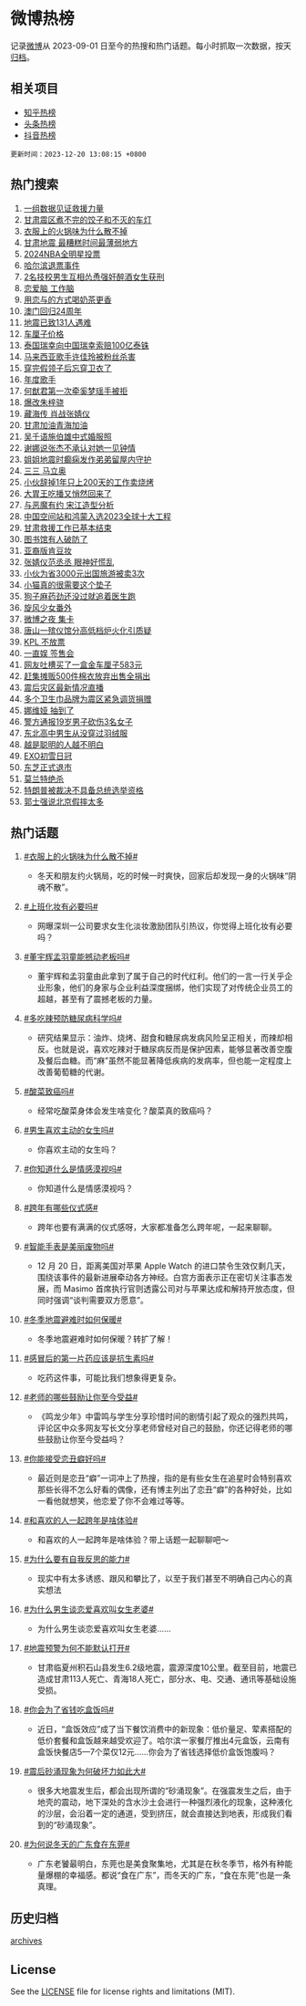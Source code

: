 # 微博热榜

记录[微博](https://www.weibo.com)从 2023-09-01 日至今的热搜和热门话题。每小时抓取一次数据，按天[归档](archives)。

## 相关项目

- [知乎热榜](https://github.com/hotarchive/zhihu)
- [头条热榜](https://github.com/hotarchive/toutiao)
- [抖音热榜](https://github.com/hotarchive/douyin)


`更新时间：2023-12-20 13:08:15 +0800`

## 热门搜索

1. [一组数据见证救援力量](https://m.weibo.cn/search?containerid=100103type%3D1%26t%3D10%26q%3D%23%E4%B8%80%E7%BB%84%E6%95%B0%E6%8D%AE%E8%A7%81%E8%AF%81%E6%95%91%E6%8F%B4%E5%8A%9B%E9%87%8F%23&stream_entry_id=51&isnewpage=1&extparam=seat%3D1%26stream_entry_id%3D51%26dgr%3D0%26c_type%3D51%26pos%3D0%26q%3D%2523%25E4%25B8%2580%25E7%25BB%2584%25E6%2595%25B0%25E6%258D%25AE%25E8%25A7%2581%25E8%25AF%2581%25E6%2595%2591%25E6%258F%25B4%25E5%258A%259B%25E9%2587%258F%2523%26filter_type%3Drealtimehot%26cate%3D10103%26display_time%3D1703048894%26pre_seqid%3D170304889449205552181)
1. [甘肃震区煮不完的饺子和不灭的车灯](https://m.weibo.cn/search?containerid=100103type%3D1%26t%3D10%26q%3D%23%E7%94%98%E8%82%83%E9%9C%87%E5%8C%BA%E7%85%AE%E4%B8%8D%E5%AE%8C%E7%9A%84%E9%A5%BA%E5%AD%90%E5%92%8C%E4%B8%8D%E7%81%AD%E7%9A%84%E8%BD%A6%E7%81%AF%23&stream_entry_id=31&isnewpage=1&extparam=seat%3D1%26pos%3D0%26lcate%3D5001%26flag%3D2%26stream_entry_id%3D31%26band_rank%3D1%26dgr%3D0%26realpos%3D1%26c_type%3D31%26q%3D%2523%25E7%2594%2598%25E8%2582%2583%25E9%259C%2587%25E5%258C%25BA%25E7%2585%25AE%25E4%25B8%258D%25E5%25AE%258C%25E7%259A%2584%25E9%25A5%25BA%25E5%25AD%2590%25E5%2592%258C%25E4%25B8%258D%25E7%2581%25AD%25E7%259A%2584%25E8%25BD%25A6%25E7%2581%25AF%2523%26filter_type%3Drealtimehot%26cate%3D5001%26display_time%3D1703048894%26pre_seqid%3D170304889449205552181)
1. [衣服上的火锅味为什么散不掉](https://m.weibo.cn/search?containerid=100103type%3D1%26t%3D10%26q%3D%23%E8%A1%A3%E6%9C%8D%E4%B8%8A%E7%9A%84%E7%81%AB%E9%94%85%E5%91%B3%E4%B8%BA%E4%BB%80%E4%B9%88%E6%95%A3%E4%B8%8D%E6%8E%89%23&stream_entry_id=31&isnewpage=1&extparam=seat%3D1%26pos%3D1%26lcate%3D5001%26flag%3D0%26stream_entry_id%3D31%26band_rank%3D2%26dgr%3D0%26realpos%3D2%26c_type%3D31%26q%3D%2523%25E8%25A1%25A3%25E6%259C%258D%25E4%25B8%258A%25E7%259A%2584%25E7%2581%25AB%25E9%2594%2585%25E5%2591%25B3%25E4%25B8%25BA%25E4%25BB%2580%25E4%25B9%2588%25E6%2595%25A3%25E4%25B8%258D%25E6%258E%2589%2523%26filter_type%3Drealtimehot%26cate%3D5001%26display_time%3D1703048894%26pre_seqid%3D170304889449205552181)
1. [甘肃地震 最糟糕时间最薄弱地方](https://m.weibo.cn/search?containerid=100103type%3D1%26t%3D10%26q%3D%E7%94%98%E8%82%83%E5%9C%B0%E9%9C%87+%E6%9C%80%E7%B3%9F%E7%B3%95%E6%97%B6%E9%97%B4%E6%9C%80%E8%96%84%E5%BC%B1%E5%9C%B0%E6%96%B9&stream_entry_id=31&isnewpage=1&extparam=seat%3D1%26pos%3D2%26lcate%3D5001%26flag%3D0%26stream_entry_id%3D31%26band_rank%3D3%26dgr%3D0%26realpos%3D3%26c_type%3D31%26q%3D%25E7%2594%2598%25E8%2582%2583%25E5%259C%25B0%25E9%259C%2587%2520%25E6%259C%2580%25E7%25B3%259F%25E7%25B3%2595%25E6%2597%25B6%25E9%2597%25B4%25E6%259C%2580%25E8%2596%2584%25E5%25BC%25B1%25E5%259C%25B0%25E6%2596%25B9%26filter_type%3Drealtimehot%26cate%3D5001%26display_time%3D1703048894%26pre_seqid%3D170304889449205552181)
1. [2024NBA全明星投票](https://m.weibo.cn/search?containerid=100103type%3D1%26t%3D10%26q%3D%232024NBA%E5%85%A8%E6%98%8E%E6%98%9F%E6%8A%95%E7%A5%A8%23&stream_entry_id=31&isnewpage=1&extparam=seat%3D1%26adid%3D215118%26pos%3D3%26lcate%3D5001%26dgr%3D0%26stream_entry_id%3D31%26band_rank%3D4%26topic_ad%3D1%26filter_type%3Drealtimehot%26c_type%3D31%26q%3D%25232024NBA%25E5%2585%25A8%25E6%2598%258E%25E6%2598%259F%25E6%258A%2595%25E7%25A5%25A8%2523%26is_ad_pos%3D1%26cate%3D5001%26display_time%3D1703048894%26pre_seqid%3D170304889449205552181)
1. [哈尔滨退票事件](https://m.weibo.cn/search?containerid=100103type%3D1%26t%3D10%26q%3D%E5%93%88%E5%B0%94%E6%BB%A8%E9%80%80%E7%A5%A8%E4%BA%8B%E4%BB%B6&stream_entry_id=31&isnewpage=1&extparam=seat%3D1%26pos%3D4%26lcate%3D5001%26flag%3D1%26stream_entry_id%3D31%26band_rank%3D4%26dgr%3D0%26realpos%3D4%26c_type%3D31%26q%3D%25E5%2593%2588%25E5%25B0%2594%25E6%25BB%25A8%25E9%2580%2580%25E7%25A5%25A8%25E4%25BA%258B%25E4%25BB%25B6%26filter_type%3Drealtimehot%26cate%3D5001%26display_time%3D1703048894%26pre_seqid%3D170304889449205552181)
1. [2名技校男生互相怂恿强奸醉酒女生获刑](https://m.weibo.cn/search?containerid=100103type%3D1%26t%3D10%26q%3D%232%E5%90%8D%E6%8A%80%E6%A0%A1%E7%94%B7%E7%94%9F%E4%BA%92%E7%9B%B8%E6%80%82%E6%81%BF%E5%BC%BA%E5%A5%B8%E9%86%89%E9%85%92%E5%A5%B3%E7%94%9F%E8%8E%B7%E5%88%91%23&stream_entry_id=31&isnewpage=1&extparam=seat%3D1%26pos%3D5%26lcate%3D5001%26flag%3D2%26stream_entry_id%3D31%26band_rank%3D5%26dgr%3D0%26realpos%3D5%26c_type%3D31%26q%3D%25232%25E5%2590%258D%25E6%258A%2580%25E6%25A0%25A1%25E7%2594%25B7%25E7%2594%259F%25E4%25BA%2592%25E7%259B%25B8%25E6%2580%2582%25E6%2581%25BF%25E5%25BC%25BA%25E5%25A5%25B8%25E9%2586%2589%25E9%2585%2592%25E5%25A5%25B3%25E7%2594%259F%25E8%258E%25B7%25E5%2588%2591%2523%26filter_type%3Drealtimehot%26cate%3D5001%26display_time%3D1703048894%26pre_seqid%3D170304889449205552181)
1. [恋爱脑 工作脑](https://m.weibo.cn/search?containerid=100103type%3D1%26t%3D10%26q%3D%E6%81%8B%E7%88%B1%E8%84%91+%E5%B7%A5%E4%BD%9C%E8%84%91&stream_entry_id=31&isnewpage=1&extparam=seat%3D1%26pos%3D6%26lcate%3D5001%26flag%3D1%26stream_entry_id%3D31%26band_rank%3D6%26dgr%3D0%26realpos%3D6%26c_type%3D31%26q%3D%25E6%2581%258B%25E7%2588%25B1%25E8%2584%2591%2520%25E5%25B7%25A5%25E4%25BD%259C%25E8%2584%2591%26filter_type%3Drealtimehot%26cate%3D5001%26display_time%3D1703048894%26pre_seqid%3D170304889449205552181)
1. [用恋与的方式喝奶茶更香](https://m.weibo.cn/search?containerid=100103type%3D1%26t%3D10%26q%3D%23%E7%94%A8%E6%81%8B%E4%B8%8E%E7%9A%84%E6%96%B9%E5%BC%8F%E5%96%9D%E5%A5%B6%E8%8C%B6%E6%9B%B4%E9%A6%99%23&stream_entry_id=31&isnewpage=1&extparam=seat%3D1%26adid%3D215212%26pos%3D7%26lcate%3D5001%26stream_entry_id%3D31%26band_rank%3D7%26dgr%3D0%26filter_type%3Drealtimehot%26c_type%3D31%26q%3D%2523%25E7%2594%25A8%25E6%2581%258B%25E4%25B8%258E%25E7%259A%2584%25E6%2596%25B9%25E5%25BC%258F%25E5%2596%259D%25E5%25A5%25B6%25E8%258C%25B6%25E6%259B%25B4%25E9%25A6%2599%2523%26is_ad_pos%3D1%26cate%3D5001%26display_time%3D1703048894%26pre_seqid%3D170304889449205552181)
1. [澳门回归24周年](https://m.weibo.cn/search?containerid=100103type%3D1%26t%3D10%26q%3D%23%E6%BE%B3%E9%97%A8%E5%9B%9E%E5%BD%9224%E5%91%A8%E5%B9%B4%23&stream_entry_id=31&isnewpage=1&extparam=seat%3D1%26pos%3D8%26lcate%3D5001%26flag%3D0%26stream_entry_id%3D31%26band_rank%3D7%26dgr%3D0%26realpos%3D7%26c_type%3D31%26q%3D%2523%25E6%25BE%25B3%25E9%2597%25A8%25E5%259B%259E%25E5%25BD%259224%25E5%2591%25A8%25E5%25B9%25B4%2523%26filter_type%3Drealtimehot%26cate%3D5001%26display_time%3D1703048894%26pre_seqid%3D170304889449205552181)
1. [地震已致131人遇难](https://m.weibo.cn/search?containerid=100103type%3D1%26t%3D10%26q%3D%23%E5%9C%B0%E9%9C%87%E5%B7%B2%E8%87%B4131%E4%BA%BA%E9%81%87%E9%9A%BE%23&stream_entry_id=31&isnewpage=1&extparam=seat%3D1%26pos%3D9%26lcate%3D5001%26flag%3D0%26stream_entry_id%3D31%26band_rank%3D8%26dgr%3D0%26realpos%3D8%26c_type%3D31%26q%3D%2523%25E5%259C%25B0%25E9%259C%2587%25E5%25B7%25B2%25E8%2587%25B4131%25E4%25BA%25BA%25E9%2581%2587%25E9%259A%25BE%2523%26filter_type%3Drealtimehot%26cate%3D5001%26display_time%3D1703048894%26pre_seqid%3D170304889449205552181)
1. [车厘子价格](https://m.weibo.cn/search?containerid=100103type%3D1%26t%3D10%26q%3D%E8%BD%A6%E5%8E%98%E5%AD%90%E4%BB%B7%E6%A0%BC&stream_entry_id=31&isnewpage=1&extparam=seat%3D1%26pos%3D10%26lcate%3D5001%26flag%3D0%26stream_entry_id%3D31%26band_rank%3D9%26dgr%3D0%26realpos%3D9%26c_type%3D31%26q%3D%25E8%25BD%25A6%25E5%258E%2598%25E5%25AD%2590%25E4%25BB%25B7%25E6%25A0%25BC%26filter_type%3Drealtimehot%26cate%3D5001%26display_time%3D1703048894%26pre_seqid%3D170304889449205552181)
1. [泰国瑞幸向中国瑞幸索赔100亿泰铢](https://m.weibo.cn/search?containerid=100103type%3D1%26t%3D10%26q%3D%23%E6%B3%B0%E5%9B%BD%E7%91%9E%E5%B9%B8%E5%90%91%E4%B8%AD%E5%9B%BD%E7%91%9E%E5%B9%B8%E7%B4%A2%E8%B5%94100%E4%BA%BF%E6%B3%B0%E9%93%A2%23&stream_entry_id=31&isnewpage=1&extparam=seat%3D1%26pos%3D11%26lcate%3D5001%26flag%3D0%26stream_entry_id%3D31%26band_rank%3D10%26dgr%3D0%26realpos%3D10%26c_type%3D31%26q%3D%2523%25E6%25B3%25B0%25E5%259B%25BD%25E7%2591%259E%25E5%25B9%25B8%25E5%2590%2591%25E4%25B8%25AD%25E5%259B%25BD%25E7%2591%259E%25E5%25B9%25B8%25E7%25B4%25A2%25E8%25B5%2594100%25E4%25BA%25BF%25E6%25B3%25B0%25E9%2593%25A2%2523%26filter_type%3Drealtimehot%26cate%3D5001%26display_time%3D1703048894%26pre_seqid%3D170304889449205552181)
1. [马来西亚歌手许佳玲被粉丝杀害](https://m.weibo.cn/search?containerid=100103type%3D1%26t%3D10%26q%3D%23%E9%A9%AC%E6%9D%A5%E8%A5%BF%E4%BA%9A%E6%AD%8C%E6%89%8B%E8%AE%B8%E4%BD%B3%E7%8E%B2%E8%A2%AB%E7%B2%89%E4%B8%9D%E6%9D%80%E5%AE%B3%23&stream_entry_id=31&isnewpage=1&extparam=seat%3D1%26pos%3D12%26lcate%3D5001%26flag%3D1%26stream_entry_id%3D31%26band_rank%3D11%26dgr%3D0%26realpos%3D11%26c_type%3D31%26q%3D%2523%25E9%25A9%25AC%25E6%259D%25A5%25E8%25A5%25BF%25E4%25BA%259A%25E6%25AD%258C%25E6%2589%258B%25E8%25AE%25B8%25E4%25BD%25B3%25E7%258E%25B2%25E8%25A2%25AB%25E7%25B2%2589%25E4%25B8%259D%25E6%259D%2580%25E5%25AE%25B3%2523%26filter_type%3Drealtimehot%26cate%3D5001%26display_time%3D1703048894%26pre_seqid%3D170304889449205552181)
1. [穿完假领子后忘穿卫衣了](https://m.weibo.cn/search?containerid=100103type%3D1%26t%3D10%26q%3D%E7%A9%BF%E5%AE%8C%E5%81%87%E9%A2%86%E5%AD%90%E5%90%8E%E5%BF%98%E7%A9%BF%E5%8D%AB%E8%A1%A3%E4%BA%86&stream_entry_id=31&isnewpage=1&extparam=seat%3D1%26pos%3D13%26lcate%3D5001%26flag%3D1%26stream_entry_id%3D31%26band_rank%3D12%26dgr%3D0%26realpos%3D12%26c_type%3D31%26q%3D%25E7%25A9%25BF%25E5%25AE%258C%25E5%2581%2587%25E9%25A2%2586%25E5%25AD%2590%25E5%2590%258E%25E5%25BF%2598%25E7%25A9%25BF%25E5%258D%25AB%25E8%25A1%25A3%25E4%25BA%2586%26filter_type%3Drealtimehot%26cate%3D5001%26display_time%3D1703048894%26pre_seqid%3D170304889449205552181)
1. [年度歌手](https://m.weibo.cn/search?containerid=100103type%3D1%26t%3D10%26q%3D%E5%B9%B4%E5%BA%A6%E6%AD%8C%E6%89%8B&stream_entry_id=31&isnewpage=1&extparam=seat%3D1%26pos%3D14%26lcate%3D5001%26flag%3D2%26stream_entry_id%3D31%26band_rank%3D13%26dgr%3D0%26realpos%3D13%26c_type%3D31%26q%3D%25E5%25B9%25B4%25E5%25BA%25A6%25E6%25AD%258C%25E6%2589%258B%26filter_type%3Drealtimehot%26cate%3D5001%26display_time%3D1703048894%26pre_seqid%3D170304889449205552181)
1. [何猷君第一次牵奚梦瑶手被拒](https://m.weibo.cn/search?containerid=100103type%3D1%26t%3D10%26q%3D%E4%BD%95%E7%8C%B7%E5%90%9B%E7%AC%AC%E4%B8%80%E6%AC%A1%E7%89%B5%E5%A5%9A%E6%A2%A6%E7%91%B6%E6%89%8B%E8%A2%AB%E6%8B%92&stream_entry_id=31&isnewpage=1&extparam=seat%3D1%26pos%3D15%26lcate%3D5001%26flag%3D2%26stream_entry_id%3D31%26band_rank%3D14%26dgr%3D0%26realpos%3D14%26c_type%3D31%26q%3D%25E4%25BD%2595%25E7%258C%25B7%25E5%2590%259B%25E7%25AC%25AC%25E4%25B8%2580%25E6%25AC%25A1%25E7%2589%25B5%25E5%25A5%259A%25E6%25A2%25A6%25E7%2591%25B6%25E6%2589%258B%25E8%25A2%25AB%25E6%258B%2592%26filter_type%3Drealtimehot%26cate%3D5001%26display_time%3D1703048894%26pre_seqid%3D170304889449205552181)
1. [爆改朱梓骁](https://m.weibo.cn/search?containerid=100103type%3D1%26t%3D10%26q%3D%E7%88%86%E6%94%B9%E6%9C%B1%E6%A2%93%E9%AA%81&stream_entry_id=31&isnewpage=1&extparam=seat%3D1%26pos%3D16%26lcate%3D5001%26flag%3D2%26stream_entry_id%3D31%26band_rank%3D15%26dgr%3D0%26realpos%3D15%26c_type%3D31%26q%3D%25E7%2588%2586%25E6%2594%25B9%25E6%259C%25B1%25E6%25A2%2593%25E9%25AA%2581%26filter_type%3Drealtimehot%26cate%3D5001%26display_time%3D1703048894%26pre_seqid%3D170304889449205552181)
1. [藏海传 肖战张婧仪](https://m.weibo.cn/search?containerid=100103type%3D1%26t%3D10%26q%3D%E8%97%8F%E6%B5%B7%E4%BC%A0+%E8%82%96%E6%88%98%E5%BC%A0%E5%A9%A7%E4%BB%AA&stream_entry_id=31&isnewpage=1&extparam=seat%3D1%26pos%3D17%26lcate%3D5001%26flag%3D0%26stream_entry_id%3D31%26band_rank%3D16%26dgr%3D0%26realpos%3D16%26c_type%3D31%26q%3D%25E8%2597%258F%25E6%25B5%25B7%25E4%25BC%25A0%2520%25E8%2582%2596%25E6%2588%2598%25E5%25BC%25A0%25E5%25A9%25A7%25E4%25BB%25AA%26filter_type%3Drealtimehot%26cate%3D5001%26display_time%3D1703048894%26pre_seqid%3D170304889449205552181)
1. [甘肃加油青海加油](https://m.weibo.cn/search?containerid=100103type%3D1%26t%3D10%26q%3D%23%E7%94%98%E8%82%83%E5%8A%A0%E6%B2%B9%E9%9D%92%E6%B5%B7%E5%8A%A0%E6%B2%B9%23&stream_entry_id=31&isnewpage=1&extparam=seat%3D1%26pos%3D18%26lcate%3D5001%26flag%3D32768%26stream_entry_id%3D31%26band_rank%3D17%26dgr%3D0%26realpos%3D17%26c_type%3D31%26q%3D%2523%25E7%2594%2598%25E8%2582%2583%25E5%258A%25A0%25E6%25B2%25B9%25E9%259D%2592%25E6%25B5%25B7%25E5%258A%25A0%25E6%25B2%25B9%2523%26filter_type%3Drealtimehot%26cate%3D5001%26display_time%3D1703048894%26pre_seqid%3D170304889449205552181)
1. [吴千语施伯雄中式婚服照](https://m.weibo.cn/search?containerid=100103type%3D1%26t%3D10%26q%3D%23%E5%90%B4%E5%8D%83%E8%AF%AD%E6%96%BD%E4%BC%AF%E9%9B%84%E4%B8%AD%E5%BC%8F%E5%A9%9A%E6%9C%8D%E7%85%A7%23&stream_entry_id=31&isnewpage=1&extparam=seat%3D1%26pos%3D19%26lcate%3D5001%26flag%3D1%26stream_entry_id%3D31%26band_rank%3D18%26dgr%3D0%26realpos%3D18%26c_type%3D31%26q%3D%2523%25E5%2590%25B4%25E5%258D%2583%25E8%25AF%25AD%25E6%2596%25BD%25E4%25BC%25AF%25E9%259B%2584%25E4%25B8%25AD%25E5%25BC%258F%25E5%25A9%259A%25E6%259C%258D%25E7%2585%25A7%2523%26filter_type%3Drealtimehot%26cate%3D5001%26display_time%3D1703048894%26pre_seqid%3D170304889449205552181)
1. [谢娜说张杰不承认对她一见钟情](https://m.weibo.cn/search?containerid=100103type%3D1%26t%3D10%26q%3D%23%E8%B0%A2%E5%A8%9C%E8%AF%B4%E5%BC%A0%E6%9D%B0%E4%B8%8D%E6%89%BF%E8%AE%A4%E5%AF%B9%E5%A5%B9%E4%B8%80%E8%A7%81%E9%92%9F%E6%83%85%23&stream_entry_id=31&isnewpage=1&extparam=seat%3D1%26pos%3D20%26lcate%3D5001%26flag%3D0%26stream_entry_id%3D31%26band_rank%3D19%26dgr%3D0%26realpos%3D19%26c_type%3D31%26q%3D%2523%25E8%25B0%25A2%25E5%25A8%259C%25E8%25AF%25B4%25E5%25BC%25A0%25E6%259D%25B0%25E4%25B8%258D%25E6%2589%25BF%25E8%25AE%25A4%25E5%25AF%25B9%25E5%25A5%25B9%25E4%25B8%2580%25E8%25A7%2581%25E9%2592%259F%25E6%2583%2585%2523%26filter_type%3Drealtimehot%26cate%3D5001%26display_time%3D1703048894%26pre_seqid%3D170304889449205552181)
1. [姐姐地震时癫痫发作弟弟留屋内守护](https://m.weibo.cn/search?containerid=100103type%3D1%26t%3D10%26q%3D%23%E5%A7%90%E5%A7%90%E5%9C%B0%E9%9C%87%E6%97%B6%E7%99%AB%E7%97%AB%E5%8F%91%E4%BD%9C%E5%BC%9F%E5%BC%9F%E7%95%99%E5%B1%8B%E5%86%85%E5%AE%88%E6%8A%A4%23&stream_entry_id=31&isnewpage=1&extparam=seat%3D1%26pos%3D21%26lcate%3D5001%26flag%3D32768%26stream_entry_id%3D31%26band_rank%3D20%26dgr%3D0%26realpos%3D20%26c_type%3D31%26q%3D%2523%25E5%25A7%2590%25E5%25A7%2590%25E5%259C%25B0%25E9%259C%2587%25E6%2597%25B6%25E7%2599%25AB%25E7%2597%25AB%25E5%258F%2591%25E4%25BD%259C%25E5%25BC%259F%25E5%25BC%259F%25E7%2595%2599%25E5%25B1%258B%25E5%2586%2585%25E5%25AE%2588%25E6%258A%25A4%2523%26filter_type%3Drealtimehot%26cate%3D5001%26display_time%3D1703048894%26pre_seqid%3D170304889449205552181)
1. [三三 马立奥](https://m.weibo.cn/search?containerid=100103type%3D1%26t%3D10%26q%3D%E4%B8%89%E4%B8%89+%E9%A9%AC%E7%AB%8B%E5%A5%A5&stream_entry_id=31&isnewpage=1&extparam=seat%3D1%26pos%3D22%26lcate%3D5001%26flag%3D2%26stream_entry_id%3D31%26band_rank%3D21%26dgr%3D0%26realpos%3D21%26c_type%3D31%26q%3D%25E4%25B8%2589%25E4%25B8%2589%2520%25E9%25A9%25AC%25E7%25AB%258B%25E5%25A5%25A5%26filter_type%3Drealtimehot%26cate%3D5001%26display_time%3D1703048894%26pre_seqid%3D170304889449205552181)
1. [小伙辞掉1年只上200天的工作卖烧烤](https://m.weibo.cn/search?containerid=100103type%3D1%26t%3D10%26q%3D%23%E5%B0%8F%E4%BC%99%E8%BE%9E%E6%8E%891%E5%B9%B4%E5%8F%AA%E4%B8%8A200%E5%A4%A9%E7%9A%84%E5%B7%A5%E4%BD%9C%E5%8D%96%E7%83%A7%E7%83%A4%23&stream_entry_id=31&isnewpage=1&extparam=seat%3D1%26pos%3D23%26lcate%3D5001%26flag%3D0%26stream_entry_id%3D31%26band_rank%3D22%26dgr%3D0%26realpos%3D22%26c_type%3D31%26q%3D%2523%25E5%25B0%258F%25E4%25BC%2599%25E8%25BE%259E%25E6%258E%25891%25E5%25B9%25B4%25E5%258F%25AA%25E4%25B8%258A200%25E5%25A4%25A9%25E7%259A%2584%25E5%25B7%25A5%25E4%25BD%259C%25E5%258D%2596%25E7%2583%25A7%25E7%2583%25A4%2523%26filter_type%3Drealtimehot%26cate%3D5001%26display_time%3D1703048894%26pre_seqid%3D170304889449205552181)
1. [大胃王吃播又悄然回来了](https://m.weibo.cn/search?containerid=100103type%3D1%26t%3D10%26q%3D%23%E5%A4%A7%E8%83%83%E7%8E%8B%E5%90%83%E6%92%AD%E5%8F%88%E6%82%84%E7%84%B6%E5%9B%9E%E6%9D%A5%E4%BA%86%23&stream_entry_id=31&isnewpage=1&extparam=seat%3D1%26pos%3D24%26lcate%3D5001%26flag%3D0%26stream_entry_id%3D31%26band_rank%3D23%26dgr%3D0%26realpos%3D23%26c_type%3D31%26q%3D%2523%25E5%25A4%25A7%25E8%2583%2583%25E7%258E%258B%25E5%2590%2583%25E6%2592%25AD%25E5%258F%2588%25E6%2582%2584%25E7%2584%25B6%25E5%259B%259E%25E6%259D%25A5%25E4%25BA%2586%2523%26filter_type%3Drealtimehot%26cate%3D5001%26display_time%3D1703048894%26pre_seqid%3D170304889449205552181)
1. [与恶魔有约 宋江造型分析](https://m.weibo.cn/search?containerid=100103type%3D1%26t%3D10%26q%3D%E4%B8%8E%E6%81%B6%E9%AD%94%E6%9C%89%E7%BA%A6+%E5%AE%8B%E6%B1%9F%E9%80%A0%E5%9E%8B%E5%88%86%E6%9E%90&stream_entry_id=31&isnewpage=1&extparam=seat%3D1%26pos%3D25%26lcate%3D5001%26flag%3D1%26stream_entry_id%3D31%26band_rank%3D24%26dgr%3D0%26realpos%3D24%26c_type%3D31%26q%3D%25E4%25B8%258E%25E6%2581%25B6%25E9%25AD%2594%25E6%259C%2589%25E7%25BA%25A6%2520%25E5%25AE%258B%25E6%25B1%259F%25E9%2580%25A0%25E5%259E%258B%25E5%2588%2586%25E6%259E%2590%26filter_type%3Drealtimehot%26cate%3D5001%26display_time%3D1703048894%26pre_seqid%3D170304889449205552181)
1. [中国空间站和鸿蒙入选2023全球十大工程](https://m.weibo.cn/search?containerid=100103type%3D1%26t%3D10%26q%3D%23%E4%B8%AD%E5%9B%BD%E7%A9%BA%E9%97%B4%E7%AB%99%E5%92%8C%E9%B8%BF%E8%92%99%E5%85%A5%E9%80%892023%E5%85%A8%E7%90%83%E5%8D%81%E5%A4%A7%E5%B7%A5%E7%A8%8B%23&stream_entry_id=31&isnewpage=1&extparam=seat%3D1%26pos%3D26%26lcate%3D5001%26flag%3D0%26stream_entry_id%3D31%26band_rank%3D25%26dgr%3D0%26realpos%3D25%26c_type%3D31%26q%3D%2523%25E4%25B8%25AD%25E5%259B%25BD%25E7%25A9%25BA%25E9%2597%25B4%25E7%25AB%2599%25E5%2592%258C%25E9%25B8%25BF%25E8%2592%2599%25E5%2585%25A5%25E9%2580%25892023%25E5%2585%25A8%25E7%2590%2583%25E5%258D%2581%25E5%25A4%25A7%25E5%25B7%25A5%25E7%25A8%258B%2523%26filter_type%3Drealtimehot%26cate%3D5001%26display_time%3D1703048894%26pre_seqid%3D170304889449205552181)
1. [甘肃救援工作已基本结束](https://m.weibo.cn/search?containerid=100103type%3D1%26t%3D10%26q%3D%23%E7%94%98%E8%82%83%E6%95%91%E6%8F%B4%E5%B7%A5%E4%BD%9C%E5%B7%B2%E5%9F%BA%E6%9C%AC%E7%BB%93%E6%9D%9F%23&stream_entry_id=31&isnewpage=1&extparam=seat%3D1%26pos%3D27%26lcate%3D5001%26flag%3D0%26stream_entry_id%3D31%26band_rank%3D26%26dgr%3D0%26realpos%3D26%26c_type%3D31%26q%3D%2523%25E7%2594%2598%25E8%2582%2583%25E6%2595%2591%25E6%258F%25B4%25E5%25B7%25A5%25E4%25BD%259C%25E5%25B7%25B2%25E5%259F%25BA%25E6%259C%25AC%25E7%25BB%2593%25E6%259D%259F%2523%26filter_type%3Drealtimehot%26cate%3D5001%26display_time%3D1703048894%26pre_seqid%3D170304889449205552181)
1. [图书馆有人破防了](https://m.weibo.cn/search?containerid=100103type%3D1%26t%3D10%26q%3D%23%E5%9B%BE%E4%B9%A6%E9%A6%86%E6%9C%89%E4%BA%BA%E7%A0%B4%E9%98%B2%E4%BA%86%23&stream_entry_id=31&isnewpage=1&extparam=seat%3D1%26pos%3D28%26lcate%3D5001%26flag%3D0%26stream_entry_id%3D31%26band_rank%3D27%26dgr%3D0%26realpos%3D27%26c_type%3D31%26q%3D%2523%25E5%259B%25BE%25E4%25B9%25A6%25E9%25A6%2586%25E6%259C%2589%25E4%25BA%25BA%25E7%25A0%25B4%25E9%2598%25B2%25E4%25BA%2586%2523%26filter_type%3Drealtimehot%26cate%3D5001%26display_time%3D1703048894%26pre_seqid%3D170304889449205552181)
1. [亚裔版肯豆妆](https://m.weibo.cn/search?containerid=100103type%3D1%26t%3D10%26q%3D%E4%BA%9A%E8%A3%94%E7%89%88%E8%82%AF%E8%B1%86%E5%A6%86&stream_entry_id=31&isnewpage=1&extparam=seat%3D1%26pos%3D29%26lcate%3D5001%26flag%3D1%26stream_entry_id%3D31%26band_rank%3D28%26dgr%3D0%26realpos%3D28%26c_type%3D31%26q%3D%25E4%25BA%259A%25E8%25A3%2594%25E7%2589%2588%25E8%2582%25AF%25E8%25B1%2586%25E5%25A6%2586%26filter_type%3Drealtimehot%26cate%3D5001%26display_time%3D1703048894%26pre_seqid%3D170304889449205552181)
1. [张婧仪范丞丞 眼神好慌乱](https://m.weibo.cn/search?containerid=100103type%3D1%26t%3D10%26q%3D%E5%BC%A0%E5%A9%A7%E4%BB%AA%E8%8C%83%E4%B8%9E%E4%B8%9E+%E7%9C%BC%E7%A5%9E%E5%A5%BD%E6%85%8C%E4%B9%B1&stream_entry_id=31&isnewpage=1&extparam=seat%3D1%26pos%3D30%26lcate%3D5001%26flag%3D0%26stream_entry_id%3D31%26band_rank%3D29%26dgr%3D0%26realpos%3D29%26c_type%3D31%26q%3D%25E5%25BC%25A0%25E5%25A9%25A7%25E4%25BB%25AA%25E8%258C%2583%25E4%25B8%259E%25E4%25B8%259E%2520%25E7%259C%25BC%25E7%25A5%259E%25E5%25A5%25BD%25E6%2585%258C%25E4%25B9%25B1%26filter_type%3Drealtimehot%26cate%3D5001%26display_time%3D1703048894%26pre_seqid%3D170304889449205552181)
1. [小伙为省3000元出国旅游被卖3次](https://m.weibo.cn/search?containerid=100103type%3D1%26t%3D10%26q%3D%23%E5%B0%8F%E4%BC%99%E4%B8%BA%E7%9C%813000%E5%85%83%E5%87%BA%E5%9B%BD%E6%97%85%E6%B8%B8%E8%A2%AB%E5%8D%963%E6%AC%A1%23&stream_entry_id=31&isnewpage=1&extparam=seat%3D1%26pos%3D31%26lcate%3D5001%26flag%3D0%26stream_entry_id%3D31%26band_rank%3D30%26dgr%3D0%26realpos%3D30%26c_type%3D31%26q%3D%2523%25E5%25B0%258F%25E4%25BC%2599%25E4%25B8%25BA%25E7%259C%25813000%25E5%2585%2583%25E5%2587%25BA%25E5%259B%25BD%25E6%2597%2585%25E6%25B8%25B8%25E8%25A2%25AB%25E5%258D%25963%25E6%25AC%25A1%2523%26filter_type%3Drealtimehot%26cate%3D5001%26display_time%3D1703048894%26pre_seqid%3D170304889449205552181)
1. [小猫真的很需要这个垫子](https://m.weibo.cn/search?containerid=100103type%3D1%26t%3D10%26q%3D%E5%B0%8F%E7%8C%AB%E7%9C%9F%E7%9A%84%E5%BE%88%E9%9C%80%E8%A6%81%E8%BF%99%E4%B8%AA%E5%9E%AB%E5%AD%90&stream_entry_id=31&isnewpage=1&extparam=seat%3D1%26pos%3D32%26lcate%3D5001%26flag%3D1%26stream_entry_id%3D31%26band_rank%3D31%26dgr%3D0%26realpos%3D31%26c_type%3D31%26q%3D%25E5%25B0%258F%25E7%258C%25AB%25E7%259C%259F%25E7%259A%2584%25E5%25BE%2588%25E9%259C%2580%25E8%25A6%2581%25E8%25BF%2599%25E4%25B8%25AA%25E5%259E%25AB%25E5%25AD%2590%26filter_type%3Drealtimehot%26cate%3D5001%26display_time%3D1703048894%26pre_seqid%3D170304889449205552181)
1. [狗子麻药劲还没过就追着医生跑](https://m.weibo.cn/search?containerid=100103type%3D1%26t%3D10%26q%3D%23%E7%8B%97%E5%AD%90%E9%BA%BB%E8%8D%AF%E5%8A%B2%E8%BF%98%E6%B2%A1%E8%BF%87%E5%B0%B1%E8%BF%BD%E7%9D%80%E5%8C%BB%E7%94%9F%E8%B7%91%23&stream_entry_id=31&isnewpage=1&extparam=seat%3D1%26pos%3D33%26lcate%3D5001%26flag%3D1%26stream_entry_id%3D31%26band_rank%3D32%26dgr%3D0%26realpos%3D32%26c_type%3D31%26q%3D%2523%25E7%258B%2597%25E5%25AD%2590%25E9%25BA%25BB%25E8%258D%25AF%25E5%258A%25B2%25E8%25BF%2598%25E6%25B2%25A1%25E8%25BF%2587%25E5%25B0%25B1%25E8%25BF%25BD%25E7%259D%2580%25E5%258C%25BB%25E7%2594%259F%25E8%25B7%2591%2523%26filter_type%3Drealtimehot%26cate%3D5001%26display_time%3D1703048894%26pre_seqid%3D170304889449205552181)
1. [旋风少女番外](https://m.weibo.cn/search?containerid=100103type%3D1%26t%3D10%26q%3D%E6%97%8B%E9%A3%8E%E5%B0%91%E5%A5%B3%E7%95%AA%E5%A4%96&stream_entry_id=31&isnewpage=1&extparam=seat%3D1%26pos%3D34%26lcate%3D5001%26flag%3D1%26stream_entry_id%3D31%26band_rank%3D33%26dgr%3D0%26realpos%3D33%26c_type%3D31%26q%3D%25E6%2597%258B%25E9%25A3%258E%25E5%25B0%2591%25E5%25A5%25B3%25E7%2595%25AA%25E5%25A4%2596%26filter_type%3Drealtimehot%26cate%3D5001%26display_time%3D1703048894%26pre_seqid%3D170304889449205552181)
1. [微博之夜 集卡](https://m.weibo.cn/search?containerid=100103type%3D1%26t%3D10%26q%3D%E5%BE%AE%E5%8D%9A%E4%B9%8B%E5%A4%9C+%E9%9B%86%E5%8D%A1&stream_entry_id=31&isnewpage=1&extparam=seat%3D1%26pos%3D35%26lcate%3D5001%26flag%3D0%26stream_entry_id%3D31%26band_rank%3D34%26dgr%3D0%26realpos%3D34%26c_type%3D31%26q%3D%25E5%25BE%25AE%25E5%258D%259A%25E4%25B9%258B%25E5%25A4%259C%2520%25E9%259B%2586%25E5%258D%25A1%26filter_type%3Drealtimehot%26cate%3D5001%26display_time%3D1703048894%26pre_seqid%3D170304889449205552181)
1. [唐山一殡仪馆分高低档炉火化引质疑](https://m.weibo.cn/search?containerid=100103type%3D1%26t%3D10%26q%3D%23%E5%94%90%E5%B1%B1%E4%B8%80%E6%AE%A1%E4%BB%AA%E9%A6%86%E5%88%86%E9%AB%98%E4%BD%8E%E6%A1%A3%E7%82%89%E7%81%AB%E5%8C%96%E5%BC%95%E8%B4%A8%E7%96%91%23&stream_entry_id=31&isnewpage=1&extparam=seat%3D1%26pos%3D36%26lcate%3D5001%26flag%3D1%26stream_entry_id%3D31%26band_rank%3D35%26dgr%3D0%26realpos%3D35%26c_type%3D31%26q%3D%2523%25E5%2594%2590%25E5%25B1%25B1%25E4%25B8%2580%25E6%25AE%25A1%25E4%25BB%25AA%25E9%25A6%2586%25E5%2588%2586%25E9%25AB%2598%25E4%25BD%258E%25E6%25A1%25A3%25E7%2582%2589%25E7%2581%25AB%25E5%258C%2596%25E5%25BC%2595%25E8%25B4%25A8%25E7%2596%2591%2523%26filter_type%3Drealtimehot%26cate%3D5001%26display_time%3D1703048894%26pre_seqid%3D170304889449205552181)
1. [KPL 不放票](https://m.weibo.cn/search?containerid=100103type%3D1%26t%3D10%26q%3DKPL+%E4%B8%8D%E6%94%BE%E7%A5%A8&stream_entry_id=31&isnewpage=1&extparam=seat%3D1%26pos%3D37%26lcate%3D5001%26flag%3D1%26stream_entry_id%3D31%26band_rank%3D36%26dgr%3D0%26realpos%3D36%26c_type%3D31%26q%3DKPL%2520%25E4%25B8%258D%25E6%2594%25BE%25E7%25A5%25A8%26filter_type%3Drealtimehot%26cate%3D5001%26display_time%3D1703048894%26pre_seqid%3D170304889449205552181)
1. [一直娱 签售会](https://m.weibo.cn/search?containerid=100103type%3D1%26t%3D10%26q%3D%E4%B8%80%E7%9B%B4%E5%A8%B1+%E7%AD%BE%E5%94%AE%E4%BC%9A&stream_entry_id=31&isnewpage=1&extparam=seat%3D1%26pos%3D38%26lcate%3D5001%26flag%3D1%26stream_entry_id%3D31%26band_rank%3D37%26dgr%3D0%26realpos%3D37%26c_type%3D31%26q%3D%25E4%25B8%2580%25E7%259B%25B4%25E5%25A8%25B1%2520%25E7%25AD%25BE%25E5%2594%25AE%25E4%25BC%259A%26filter_type%3Drealtimehot%26cate%3D5001%26display_time%3D1703048894%26pre_seqid%3D170304889449205552181)
1. [网友吐槽买了一盒金车厘子583元](https://m.weibo.cn/search?containerid=100103type%3D1%26t%3D10%26q%3D%23%E7%BD%91%E5%8F%8B%E5%90%90%E6%A7%BD%E4%B9%B0%E4%BA%86%E4%B8%80%E7%9B%92%E9%87%91%E8%BD%A6%E5%8E%98%E5%AD%90583%E5%85%83%23&stream_entry_id=31&isnewpage=1&extparam=seat%3D1%26pos%3D39%26lcate%3D5001%26flag%3D0%26stream_entry_id%3D31%26band_rank%3D38%26dgr%3D0%26realpos%3D38%26c_type%3D31%26q%3D%2523%25E7%25BD%2591%25E5%258F%258B%25E5%2590%2590%25E6%25A7%25BD%25E4%25B9%25B0%25E4%25BA%2586%25E4%25B8%2580%25E7%259B%2592%25E9%2587%2591%25E8%25BD%25A6%25E5%258E%2598%25E5%25AD%2590583%25E5%2585%2583%2523%26filter_type%3Drealtimehot%26cate%3D5001%26display_time%3D1703048894%26pre_seqid%3D170304889449205552181)
1. [赶集摊贩500件棉衣放弃出售全捐出](https://m.weibo.cn/search?containerid=100103type%3D1%26t%3D10%26q%3D%23%E8%B5%B6%E9%9B%86%E6%91%8A%E8%B4%A9500%E4%BB%B6%E6%A3%89%E8%A1%A3%E6%94%BE%E5%BC%83%E5%87%BA%E5%94%AE%E5%85%A8%E6%8D%90%E5%87%BA%23&stream_entry_id=31&isnewpage=1&extparam=seat%3D1%26pos%3D40%26lcate%3D5001%26flag%3D1%26stream_entry_id%3D31%26band_rank%3D39%26dgr%3D0%26realpos%3D39%26c_type%3D31%26q%3D%2523%25E8%25B5%25B6%25E9%259B%2586%25E6%2591%258A%25E8%25B4%25A9500%25E4%25BB%25B6%25E6%25A3%2589%25E8%25A1%25A3%25E6%2594%25BE%25E5%25BC%2583%25E5%2587%25BA%25E5%2594%25AE%25E5%2585%25A8%25E6%258D%2590%25E5%2587%25BA%2523%26filter_type%3Drealtimehot%26cate%3D5001%26display_time%3D1703048894%26pre_seqid%3D170304889449205552181)
1. [震后灾区最新情况直播](https://m.weibo.cn/search?containerid=100103type%3D1%26t%3D10%26q%3D%23%E9%9C%87%E5%90%8E%E7%81%BE%E5%8C%BA%E6%9C%80%E6%96%B0%E6%83%85%E5%86%B5%E7%9B%B4%E6%92%AD%23&stream_entry_id=31&isnewpage=1&extparam=seat%3D1%26pos%3D41%26lcate%3D5001%26flag%3D0%26stream_entry_id%3D31%26band_rank%3D40%26dgr%3D0%26realpos%3D40%26c_type%3D31%26q%3D%2523%25E9%259C%2587%25E5%2590%258E%25E7%2581%25BE%25E5%258C%25BA%25E6%259C%2580%25E6%2596%25B0%25E6%2583%2585%25E5%2586%25B5%25E7%259B%25B4%25E6%2592%25AD%2523%26filter_type%3Drealtimehot%26cate%3D5001%26display_time%3D1703048894%26pre_seqid%3D170304889449205552181)
1. [多个卫生巾品牌为震区紧急调货捐赠](https://m.weibo.cn/search?containerid=100103type%3D1%26t%3D10%26q%3D%23%E5%A4%9A%E4%B8%AA%E5%8D%AB%E7%94%9F%E5%B7%BE%E5%93%81%E7%89%8C%E4%B8%BA%E9%9C%87%E5%8C%BA%E7%B4%A7%E6%80%A5%E8%B0%83%E8%B4%A7%E6%8D%90%E8%B5%A0%23&stream_entry_id=31&isnewpage=1&extparam=seat%3D1%26pos%3D42%26lcate%3D5001%26flag%3D0%26stream_entry_id%3D31%26band_rank%3D41%26dgr%3D0%26realpos%3D41%26c_type%3D31%26q%3D%2523%25E5%25A4%259A%25E4%25B8%25AA%25E5%258D%25AB%25E7%2594%259F%25E5%25B7%25BE%25E5%2593%2581%25E7%2589%258C%25E4%25B8%25BA%25E9%259C%2587%25E5%258C%25BA%25E7%25B4%25A7%25E6%2580%25A5%25E8%25B0%2583%25E8%25B4%25A7%25E6%258D%2590%25E8%25B5%25A0%2523%26filter_type%3Drealtimehot%26cate%3D5001%26display_time%3D1703048894%26pre_seqid%3D170304889449205552181)
1. [娜维娅 抽到了](https://m.weibo.cn/search?containerid=100103type%3D1%26t%3D10%26q%3D%E5%A8%9C%E7%BB%B4%E5%A8%85+%E6%8A%BD%E5%88%B0%E4%BA%86&stream_entry_id=31&isnewpage=1&extparam=seat%3D1%26pos%3D43%26lcate%3D5001%26flag%3D1%26stream_entry_id%3D31%26band_rank%3D42%26dgr%3D0%26realpos%3D42%26c_type%3D31%26q%3D%25E5%25A8%259C%25E7%25BB%25B4%25E5%25A8%2585%2520%25E6%258A%25BD%25E5%2588%25B0%25E4%25BA%2586%26filter_type%3Drealtimehot%26cate%3D5001%26display_time%3D1703048894%26pre_seqid%3D170304889449205552181)
1. [警方通报19岁男子砍伤3名女子](https://m.weibo.cn/search?containerid=100103type%3D1%26t%3D10%26q%3D%23%E8%AD%A6%E6%96%B9%E9%80%9A%E6%8A%A519%E5%B2%81%E7%94%B7%E5%AD%90%E7%A0%8D%E4%BC%A43%E5%90%8D%E5%A5%B3%E5%AD%90%23&stream_entry_id=31&isnewpage=1&extparam=seat%3D1%26pos%3D44%26lcate%3D5001%26flag%3D0%26stream_entry_id%3D31%26band_rank%3D43%26dgr%3D0%26realpos%3D43%26c_type%3D31%26q%3D%2523%25E8%25AD%25A6%25E6%2596%25B9%25E9%2580%259A%25E6%258A%25A519%25E5%25B2%2581%25E7%2594%25B7%25E5%25AD%2590%25E7%25A0%258D%25E4%25BC%25A43%25E5%2590%258D%25E5%25A5%25B3%25E5%25AD%2590%2523%26filter_type%3Drealtimehot%26cate%3D5001%26display_time%3D1703048894%26pre_seqid%3D170304889449205552181)
1. [东北高中男生从没穿过羽绒服](https://m.weibo.cn/search?containerid=100103type%3D1%26t%3D10%26q%3D%23%E4%B8%9C%E5%8C%97%E9%AB%98%E4%B8%AD%E7%94%B7%E7%94%9F%E4%BB%8E%E6%B2%A1%E7%A9%BF%E8%BF%87%E7%BE%BD%E7%BB%92%E6%9C%8D%23&stream_entry_id=31&isnewpage=1&extparam=seat%3D1%26pos%3D45%26lcate%3D5001%26flag%3D0%26stream_entry_id%3D31%26band_rank%3D44%26dgr%3D0%26realpos%3D44%26c_type%3D31%26q%3D%2523%25E4%25B8%259C%25E5%258C%2597%25E9%25AB%2598%25E4%25B8%25AD%25E7%2594%25B7%25E7%2594%259F%25E4%25BB%258E%25E6%25B2%25A1%25E7%25A9%25BF%25E8%25BF%2587%25E7%25BE%25BD%25E7%25BB%2592%25E6%259C%258D%2523%26filter_type%3Drealtimehot%26cate%3D5001%26display_time%3D1703048894%26pre_seqid%3D170304889449205552181)
1. [越是聪明的人越不明白](https://m.weibo.cn/search?containerid=100103type%3D1%26t%3D10%26q%3D%E8%B6%8A%E6%98%AF%E8%81%AA%E6%98%8E%E7%9A%84%E4%BA%BA%E8%B6%8A%E4%B8%8D%E6%98%8E%E7%99%BD&stream_entry_id=31&isnewpage=1&extparam=seat%3D1%26pos%3D46%26lcate%3D5001%26flag%3D0%26stream_entry_id%3D31%26band_rank%3D45%26dgr%3D0%26realpos%3D45%26c_type%3D31%26q%3D%25E8%25B6%258A%25E6%2598%25AF%25E8%2581%25AA%25E6%2598%258E%25E7%259A%2584%25E4%25BA%25BA%25E8%25B6%258A%25E4%25B8%258D%25E6%2598%258E%25E7%2599%25BD%26filter_type%3Drealtimehot%26cate%3D5001%26display_time%3D1703048894%26pre_seqid%3D170304889449205552181)
1. [EXO初雪日冠](https://m.weibo.cn/search?containerid=100103type%3D1%26t%3D10%26q%3D%23EXO%E5%88%9D%E9%9B%AA%E6%97%A5%E5%86%A0%23&stream_entry_id=31&isnewpage=1&extparam=seat%3D1%26pos%3D47%26lcate%3D5001%26flag%3D0%26stream_entry_id%3D31%26band_rank%3D46%26dgr%3D0%26realpos%3D46%26c_type%3D31%26q%3D%2523EXO%25E5%2588%259D%25E9%259B%25AA%25E6%2597%25A5%25E5%2586%25A0%2523%26filter_type%3Drealtimehot%26cate%3D5001%26display_time%3D1703048894%26pre_seqid%3D170304889449205552181)
1. [东芝正式退市](https://m.weibo.cn/search?containerid=100103type%3D1%26t%3D10%26q%3D%23%E4%B8%9C%E8%8A%9D%E6%AD%A3%E5%BC%8F%E9%80%80%E5%B8%82%23&stream_entry_id=31&isnewpage=1&extparam=seat%3D1%26pos%3D48%26lcate%3D5001%26flag%3D0%26stream_entry_id%3D31%26band_rank%3D47%26dgr%3D0%26realpos%3D47%26c_type%3D31%26q%3D%2523%25E4%25B8%259C%25E8%258A%259D%25E6%25AD%25A3%25E5%25BC%258F%25E9%2580%2580%25E5%25B8%2582%2523%26filter_type%3Drealtimehot%26cate%3D5001%26display_time%3D1703048894%26pre_seqid%3D170304889449205552181)
1. [莫兰特绝杀](https://m.weibo.cn/search?containerid=100103type%3D1%26t%3D10%26q%3D%23%E8%8E%AB%E5%85%B0%E7%89%B9%E7%BB%9D%E6%9D%80%23&stream_entry_id=31&isnewpage=1&extparam=seat%3D1%26pos%3D49%26lcate%3D5001%26flag%3D0%26stream_entry_id%3D31%26band_rank%3D48%26dgr%3D0%26realpos%3D48%26c_type%3D31%26q%3D%2523%25E8%258E%25AB%25E5%2585%25B0%25E7%2589%25B9%25E7%25BB%259D%25E6%259D%2580%2523%26filter_type%3Drealtimehot%26cate%3D5001%26display_time%3D1703048894%26pre_seqid%3D170304889449205552181)
1. [特朗普被裁决不具备总统选举资格](https://m.weibo.cn/search?containerid=100103type%3D1%26t%3D10%26q%3D%23%E7%89%B9%E6%9C%97%E6%99%AE%E8%A2%AB%E8%A3%81%E5%86%B3%E4%B8%8D%E5%85%B7%E5%A4%87%E6%80%BB%E7%BB%9F%E9%80%89%E4%B8%BE%E8%B5%84%E6%A0%BC%23&stream_entry_id=31&isnewpage=1&extparam=seat%3D1%26pos%3D50%26lcate%3D5001%26flag%3D0%26stream_entry_id%3D31%26band_rank%3D49%26dgr%3D0%26realpos%3D49%26c_type%3D31%26q%3D%2523%25E7%2589%25B9%25E6%259C%2597%25E6%2599%25AE%25E8%25A2%25AB%25E8%25A3%2581%25E5%2586%25B3%25E4%25B8%258D%25E5%2585%25B7%25E5%25A4%2587%25E6%2580%25BB%25E7%25BB%259F%25E9%2580%2589%25E4%25B8%25BE%25E8%25B5%2584%25E6%25A0%25BC%2523%26filter_type%3Drealtimehot%26cate%3D5001%26display_time%3D1703048894%26pre_seqid%3D170304889449205552181)
1. [郭士强说北京假摔太多](https://m.weibo.cn/search?containerid=100103type%3D1%26t%3D10%26q%3D%23%E9%83%AD%E5%A3%AB%E5%BC%BA%E8%AF%B4%E5%8C%97%E4%BA%AC%E5%81%87%E6%91%94%E5%A4%AA%E5%A4%9A%23&stream_entry_id=31&isnewpage=1&extparam=seat%3D1%26pos%3D51%26lcate%3D5001%26flag%3D1%26stream_entry_id%3D31%26band_rank%3D50%26dgr%3D0%26realpos%3D50%26c_type%3D31%26q%3D%2523%25E9%2583%25AD%25E5%25A3%25AB%25E5%25BC%25BA%25E8%25AF%25B4%25E5%258C%2597%25E4%25BA%25AC%25E5%2581%2587%25E6%2591%2594%25E5%25A4%25AA%25E5%25A4%259A%2523%26filter_type%3Drealtimehot%26cate%3D5001%26display_time%3D1703048894%26pre_seqid%3D170304889449205552181)

## 热门话题

1. [#衣服上的火锅味为什么散不掉#](https://m.weibo.cn/search?containerid=231522type%3D1%26t%3D10%26q%3D%23%E8%A1%A3%E6%9C%8D%E4%B8%8A%E7%9A%84%E7%81%AB%E9%94%85%E5%91%B3%E4%B8%BA%E4%BB%80%E4%B9%88%E6%95%A3%E4%B8%8D%E6%8E%89%23&stream_entry_id=128&isnewpage=1&extparam=seat%3D1%26cate%3D5004%26c_type%3D128%26pos%3D1-0-0%26dgr%3D0%26lcate%3D5004%26unitid%3D1703034452476%26display_time%3D1703048895%26pre_seqid%3D170304889557002873272)
    - 冬天和朋友约火锅局，吃的时候一时爽快，回家后却发现一身的火锅味“阴魂不散”。

1. [#上班化妆有必要吗#](https://m.weibo.cn/search?containerid=231522type%3D1%26t%3D10%26q%3D%23%E4%B8%8A%E7%8F%AD%E5%8C%96%E5%A6%86%E6%9C%89%E5%BF%85%E8%A6%81%E5%90%97%23&stream_entry_id=128&isnewpage=1&extparam=seat%3D1%26cate%3D5004%26c_type%3D128%26pos%3D1-0-1%26dgr%3D0%26lcate%3D5004%26unitid%3D1703028114334%26display_time%3D1703048895%26pre_seqid%3D170304889557002873272)
    - 网曝深圳一公司要求女生化淡妆激励团队引热议，你觉得上班化妆有必要吗？

1. [#董宇辉孟羽童能撼动老板吗#](https://m.weibo.cn/search?containerid=231522type%3D1%26t%3D10%26q%3D%23%E8%91%A3%E5%AE%87%E8%BE%89%E5%AD%9F%E7%BE%BD%E7%AB%A5%E8%83%BD%E6%92%BC%E5%8A%A8%E8%80%81%E6%9D%BF%E5%90%97%23&stream_entry_id=128&isnewpage=1&extparam=seat%3D1%26cate%3D5004%26c_type%3D128%26pos%3D1-0-2%26dgr%3D0%26lcate%3D5004%26unitid%3D1702986759040%26display_time%3D1703048895%26pre_seqid%3D170304889557002873272)
    - 董宇辉和孟羽童由此拿到了属于自己的时代红利。他们的一言一行关乎企业形象，他们的身家与企业利益深度捆绑，他们实现了对传统企业员工的超越，甚至有了震撼老板的力量。

1. [#多吃辣预防糖尿病科学吗#](https://m.weibo.cn/search?containerid=231522type%3D1%26t%3D10%26q%3D%23%E5%A4%9A%E5%90%83%E8%BE%A3%E9%A2%84%E9%98%B2%E7%B3%96%E5%B0%BF%E7%97%85%E7%A7%91%E5%AD%A6%E5%90%97%23&stream_entry_id=128&isnewpage=1&extparam=seat%3D1%26cate%3D5004%26c_type%3D128%26pos%3D1-0-3%26dgr%3D0%26lcate%3D5004%26unitid%3D1703040754970%26display_time%3D1703048895%26pre_seqid%3D170304889557002873272)
    - 研究结果显示：油炸、烧烤、甜食和糖尿病发病风险呈正相关，而辣却相反。也就是说，喜欢吃辣对于糖尿病反而是保护因素，能够显著改善空腹及餐后血糖。而“麻”虽然不能显著降低疾病的发病率，但也能一定程度上改善葡萄糖的代谢。

1. [#酸菜致癌吗#](https://m.weibo.cn/search?containerid=231522type%3D1%26t%3D10%26q%3D%23%E9%85%B8%E8%8F%9C%E8%87%B4%E7%99%8C%E5%90%97%23&stream_entry_id=128&isnewpage=1&extparam=seat%3D1%26cate%3D5004%26c_type%3D128%26pos%3D1-0-4%26dgr%3D0%26lcate%3D5004%26unitid%3D1702999364651%26display_time%3D1703048895%26pre_seqid%3D170304889557002873272)
    - 经常吃酸菜身体会发生啥变化？酸菜真的致癌吗？

1. [#男生喜欢主动的女生吗#](https://m.weibo.cn/search?containerid=231522type%3D1%26t%3D10%26q%3D%23%E7%94%B7%E7%94%9F%E5%96%9C%E6%AC%A2%E4%B8%BB%E5%8A%A8%E7%9A%84%E5%A5%B3%E7%94%9F%E5%90%97%23&stream_entry_id=128&isnewpage=1&extparam=seat%3D1%26cate%3D5004%26c_type%3D128%26pos%3D1-0-5%26dgr%3D0%26lcate%3D5004%26unitid%3D1702915448046%26display_time%3D1703048895%26pre_seqid%3D170304889557002873272)
    - 你喜欢主动的女生吗？

1. [#你知道什么是情感漠视吗#](https://m.weibo.cn/search?containerid=231522type%3D1%26t%3D10%26q%3D%23%E4%BD%A0%E7%9F%A5%E9%81%93%E4%BB%80%E4%B9%88%E6%98%AF%E6%83%85%E6%84%9F%E6%BC%A0%E8%A7%86%E5%90%97%23&stream_entry_id=128&isnewpage=1&extparam=seat%3D1%26cate%3D5004%26c_type%3D128%26pos%3D1-0-6%26dgr%3D0%26lcate%3D5004%26unitid%3D1702968719928%26display_time%3D1703048895%26pre_seqid%3D170304889557002873272)
    - 你知道什么是情感漠视吗？

1. [#跨年有哪些仪式感#](https://m.weibo.cn/search?containerid=231522type%3D1%26t%3D10%26q%3D%23%E8%B7%A8%E5%B9%B4%E6%9C%89%E5%93%AA%E4%BA%9B%E4%BB%AA%E5%BC%8F%E6%84%9F%23&stream_entry_id=128&isnewpage=1&extparam=seat%3D1%26cate%3D5004%26c_type%3D128%26pos%3D1-0-7%26dgr%3D0%26lcate%3D5004%26unitid%3D1702960647939%26display_time%3D1703048895%26pre_seqid%3D170304889557002873272)
    - 跨年也要有满满的仪式感呀，大家都准备怎么跨年呢，一起来聊聊。

1. [#智能手表是美丽废物吗#](https://m.weibo.cn/search?containerid=231522type%3D1%26t%3D10%26q%3D%23%E6%99%BA%E8%83%BD%E6%89%8B%E8%A1%A8%E6%98%AF%E7%BE%8E%E4%B8%BD%E5%BA%9F%E7%89%A9%E5%90%97%23&stream_entry_id=128&isnewpage=1&extparam=seat%3D1%26cate%3D5004%26c_type%3D128%26pos%3D1-0-8%26dgr%3D0%26lcate%3D5004%26unitid%3D1703036834659%26display_time%3D1703048895%26pre_seqid%3D170304889557002873272)
    - 12 月 20 日，距离美国对苹果 Apple Watch 的进口禁令生效仅剩几天，围绕该事件的最新进展牵动各方神经。白宫方面表示正在密切关注事态发展，而 Masimo 首席执行官则透露公司对与苹果达成和解持开放态度，但同时强调“谈判需要双方愿意”。

1. [#冬季地震避难时如何保暖#](https://m.weibo.cn/search?containerid=231522type%3D1%26t%3D10%26q%3D%23%E5%86%AC%E5%AD%A3%E5%9C%B0%E9%9C%87%E9%81%BF%E9%9A%BE%E6%97%B6%E5%A6%82%E4%BD%95%E4%BF%9D%E6%9A%96%23&stream_entry_id=128&isnewpage=1&extparam=seat%3D1%26cate%3D5004%26c_type%3D128%26pos%3D1-0-9%26dgr%3D0%26lcate%3D5004%26unitid%3D1702988565769%26display_time%3D1703048895%26pre_seqid%3D170304889557002873272)
    - 冬季地震避难时如何保暖？转扩了解！

1. [#感冒后的第一片药应该是抗生素吗#](https://m.weibo.cn/search?containerid=231522type%3D1%26t%3D10%26q%3D%23%E6%84%9F%E5%86%92%E5%90%8E%E7%9A%84%E7%AC%AC%E4%B8%80%E7%89%87%E8%8D%AF%E5%BA%94%E8%AF%A5%E6%98%AF%E6%8A%97%E7%94%9F%E7%B4%A0%E5%90%97%23&stream_entry_id=128&isnewpage=1&extparam=seat%3D1%26cate%3D5004%26c_type%3D128%26pos%3D1-0-10%26dgr%3D0%26lcate%3D5004%26unitid%3D1703043137565%26display_time%3D1703048895%26pre_seqid%3D170304889557002873272)
    - 吃药这件事，可能比我们想象得更复杂。

1. [#老师的哪些鼓励让你至今受益#](https://m.weibo.cn/search?containerid=231522type%3D1%26t%3D10%26q%3D%23%E8%80%81%E5%B8%88%E7%9A%84%E5%93%AA%E4%BA%9B%E9%BC%93%E5%8A%B1%E8%AE%A9%E4%BD%A0%E8%87%B3%E4%BB%8A%E5%8F%97%E7%9B%8A%23&stream_entry_id=128&isnewpage=1&extparam=seat%3D1%26cate%3D5004%26c_type%3D128%26pos%3D1-0-11%26dgr%3D0%26lcate%3D5004%26unitid%3D1702958251795%26display_time%3D1703048895%26pre_seqid%3D170304889557002873272)
    - 《鸣龙少年》中雷鸣与学生分享珍惜时间的剧情引起了观众的强烈共鸣，评论区中众多网友写长文分享老师曾经对自己的鼓励，你还记得老师的哪些鼓励让你至今受益吗？

1. [#你能接受恋丑癖好吗#](https://m.weibo.cn/search?containerid=231522type%3D1%26t%3D10%26q%3D%23%E4%BD%A0%E8%83%BD%E6%8E%A5%E5%8F%97%E6%81%8B%E4%B8%91%E7%99%96%E5%A5%BD%E5%90%97%23&stream_entry_id=128&isnewpage=1&extparam=seat%3D1%26cate%3D5004%26c_type%3D128%26pos%3D1-0-12%26dgr%3D0%26lcate%3D5004%26unitid%3D1703047360079%26display_time%3D1703048895%26pre_seqid%3D170304889557002873272)
    - 最近则是恋丑“癖”一词冲上了热搜，指的是有些女生在追星时会特别喜欢那些长得不怎么好看的偶像，还有博主列出了恋丑“癖”的各种好处，比如一看他就想笑，他恋爱了你不会难过等等。

1. [#和喜欢的人一起跨年是啥体验#](https://m.weibo.cn/search?containerid=231522type%3D1%26t%3D10%26q%3D%23%E5%92%8C%E5%96%9C%E6%AC%A2%E7%9A%84%E4%BA%BA%E4%B8%80%E8%B5%B7%E8%B7%A8%E5%B9%B4%E6%98%AF%E5%95%A5%E4%BD%93%E9%AA%8C%23&stream_entry_id=128&isnewpage=1&extparam=seat%3D1%26cate%3D5004%26c_type%3D128%26pos%3D1-0-13%26dgr%3D0%26lcate%3D5004%26unitid%3D1702996349080%26display_time%3D1703048895%26pre_seqid%3D170304889557002873272)
    - 和喜欢的人一起跨年是啥体验？带上话题一起聊聊吧～

1. [#为什么要有自我反思的能力#](https://m.weibo.cn/search?containerid=231522type%3D1%26t%3D10%26q%3D%23%E4%B8%BA%E4%BB%80%E4%B9%88%E8%A6%81%E6%9C%89%E8%87%AA%E6%88%91%E5%8F%8D%E6%80%9D%E7%9A%84%E8%83%BD%E5%8A%9B%23&stream_entry_id=128&isnewpage=1&extparam=seat%3D1%26cate%3D5004%26c_type%3D128%26pos%3D1-0-14%26dgr%3D0%26lcate%3D5004%26unitid%3D1702949856462%26display_time%3D1703048895%26pre_seqid%3D170304889557002873272)
    - 现实中有太多诱惑、跟风和攀比了，以至于我们甚至不明确自己内心的真实想法

1. [#为什么男生谈恋爱喜欢叫女生老婆#](https://m.weibo.cn/search?containerid=231522type%3D1%26t%3D10%26q%3D%23%E4%B8%BA%E4%BB%80%E4%B9%88%E7%94%B7%E7%94%9F%E8%B0%88%E6%81%8B%E7%88%B1%E5%96%9C%E6%AC%A2%E5%8F%AB%E5%A5%B3%E7%94%9F%E8%80%81%E5%A9%86%23&stream_entry_id=128&isnewpage=1&extparam=seat%3D1%26cate%3D5004%26c_type%3D128%26pos%3D1-0-15%26dgr%3D0%26lcate%3D5004%26unitid%3D1702988848270%26display_time%3D1703048895%26pre_seqid%3D170304889557002873272)
    - 为什么男生谈恋爱喜欢叫女生老婆……

1. [#地震预警为何不能默认打开#](https://m.weibo.cn/search?containerid=231522type%3D1%26t%3D10%26q%3D%23%E5%9C%B0%E9%9C%87%E9%A2%84%E8%AD%A6%E4%B8%BA%E4%BD%95%E4%B8%8D%E8%83%BD%E9%BB%98%E8%AE%A4%E6%89%93%E5%BC%80%23&stream_entry_id=128&isnewpage=1&extparam=seat%3D1%26cate%3D5004%26c_type%3D128%26pos%3D1-0-16%26dgr%3D0%26lcate%3D5004%26unitid%3D1703042234888%26display_time%3D1703048895%26pre_seqid%3D170304889557002873272)
    - 甘肃临夏州积石山县发生6.2级地震，震源深度10公里。截至目前，地震已造成甘肃113人死亡、青海18人死亡，部分水、电、交通、通讯等基础设施受损。

1. [#你会为了省钱吃盒饭吗#](https://m.weibo.cn/search?containerid=231522type%3D1%26t%3D10%26q%3D%23%E4%BD%A0%E4%BC%9A%E4%B8%BA%E4%BA%86%E7%9C%81%E9%92%B1%E5%90%83%E7%9B%92%E9%A5%AD%E5%90%97%23&stream_entry_id=128&isnewpage=1&extparam=seat%3D1%26cate%3D5004%26c_type%3D128%26pos%3D1-0-17%26dgr%3D0%26lcate%3D5004%26unitid%3D1703040445685%26display_time%3D1703048895%26pre_seqid%3D170304889557002873272)
    - 近日，“盒饭效应”成了当下餐饮消费中的新现象：低价量足、荤素搭配的低价套餐和盒饭越来越受欢迎了。哈尔滨一家餐厅推出4元盒饭，云南有盒饭快餐店5—7个菜仅12元……你会为了省钱选择低价盒饭饱腹吗？

1. [#震后砂涌现象为何破坏力如此大#](https://m.weibo.cn/search?containerid=231522type%3D1%26t%3D10%26q%3D%23%E9%9C%87%E5%90%8E%E7%A0%82%E6%B6%8C%E7%8E%B0%E8%B1%A1%E4%B8%BA%E4%BD%95%E7%A0%B4%E5%9D%8F%E5%8A%9B%E5%A6%82%E6%AD%A4%E5%A4%A7%23&stream_entry_id=128&isnewpage=1&extparam=seat%3D1%26cate%3D5004%26c_type%3D128%26pos%3D1-0-18%26dgr%3D0%26lcate%3D5004%26unitid%3D1703033226664%26display_time%3D1703048895%26pre_seqid%3D170304889557002873272)
    - 很多大地震发生后，都会出现所谓的“砂涌现象”。在强震发生之后，由于地壳的震动，地下深处的含水沙土会进行一种强烈液化的现象，这种液化的沙层，会沿着一定的通道，受到挤压，就会直接达到地表，形成我们看到的“砂涌现象”。

1. [#为何说冬天的广东食在东莞#](https://m.weibo.cn/search?containerid=231522type%3D1%26t%3D10%26q%3D%23%E4%B8%BA%E4%BD%95%E8%AF%B4%E5%86%AC%E5%A4%A9%E7%9A%84%E5%B9%BF%E4%B8%9C%E9%A3%9F%E5%9C%A8%E4%B8%9C%E8%8E%9E%23&stream_entry_id=128&isnewpage=1&extparam=seat%3D1%26cate%3D5004%26c_type%3D128%26pos%3D1-0-19%26dgr%3D0%26lcate%3D5004%26unitid%3D1702989738071%26display_time%3D1703048895%26pre_seqid%3D170304889557002873272)
    - 广东老饕最明白，东莞也是美食聚集地，尤其是在秋冬季节，格外有种能量爆棚的幸福感。都说“食在广东”，而冬天的广东，“食在东莞”也是一条真理。


## 历史归档

[archives](archives)

## License

See the [LICENSE](LICENSE) file for license rights and limitations (MIT).
